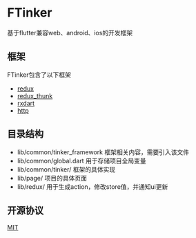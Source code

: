 # FTinker

基于flutter兼容web、android、ios的开发框架

## 框架

FTinker包含了以下框架

- [redux](https://github.com/johnpryan/redux.dart)
- [redux_thunk](https://github.com/brianegan/redux_thunk)
- [rxdart](https://github.com/ReactiveX/rxdart)
- [http](https://github.com/dart-lang/http)

## 目录结构

- lib/common/tinker_framework 框架相关内容，需要引入该文件
- lib/common/global.dart 用于存储项目全局变量
- lib/common/tinker/ 框架的具体实现
- lib/page/ 项目的具体页面
- lib/redux/ 用于生成action，修改store值，并通知ui更新



## 开源协议

[MIT](https://github.com/TinkerXXX/FTinker/LICENSE)
